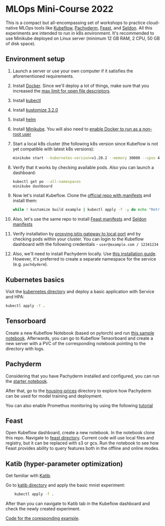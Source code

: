 # MLOps Mini-Course 2022

This is a compact but all-encompassing set of workshops to practice cloud-native MLOps tools like [Kubeflow](https://www.kubeflow.org/), [Pachyderm](https://www.pachyderm.com/), [Feast](https://feast.dev/), and [Seldon](https://www.seldon.io). All this experiments are intended to run in k8s environment. It's recommended to use Minikube deployed on Linux server (minimum 12 GB RAM, 2 CPU, 50 GB of disk space).

## Environment setup

1. Launch a server or use your own computer if it satisfies the aforementioned requirements.

2. Install [Docker](https://www.digitalocean.com/community/tutorials/how-to-install-and-use-docker-on-ubuntu-20-04). Since we'll deploy a lot of things, make sure that you increased the [max limit for open file descriptors](https://github.com/kubeflow/manifests/issues/2087#issuecomment-1101482095).

2. Install [kubectl](https://kubernetes.io/docs/tasks/tools/install-kubectl-linux/)

3. Install [kustomize 3.2.0](https://github.com/kubernetes-sigs/kustomize/releases/tag/v3.2.0)

4. Install [helm](https://helm.sh/docs/intro/install)

5. Install [Minikube](https://minikube.sigs.k8s.io/docs/start/). You will also need to [enable Docker to run as a non-root user](https://docs.docker.com/engine/security/rootless/)

6. Start a local k8s cluster (the following k8s version since Kubeflow is not yet compatible with latest k8s versions):

    ```bash
    minikube start --kubernetes-version=v1.20.2 --memory 30000 --cpus 4
    ```

7. Verify that it works by checking available pods. Also you can launch a dashboard:

    ```bash
    kubectl get po --all-namespaces
    minikube dashboard
    ```

8. Now let's install Kubeflow. Clone the [official repo with manifests](https://github.com/kubeflow/manifests) and install them:

    ```bash
    while ! kustomize build example | kubectl apply -f -; do echo "Retrying to apply resources"; sleep 10; done
    ```

9. Also, let's use the same repo to install [Feast manifests](https://github.com/kubeflow/manifests/tree/master/contrib/feast) and [Seldon manifests](https://github.com/kubeflow/manifests/tree/master/contrib/seldon)

10. Verify installation by [proxying istio gateway to local port](https://www.kubeflow.org/docs/components/central-dash/overview) and by checking pods within your cluster. You can login to the Kubeflow dashboard with the following credentials - `user@example.com / 12341234`

11. Also, we'll need to install Pachyderm locally. Use [this installation guide](https://www.google.com/url?q=https://docs.pachyderm.com/latest/getting-started/local-installation&sa=D&source=editors&ust=1655296135088959&usg=AOvVaw1Lel4BjoQ4hHS93eZQbniC). However, it's preferred to create a separate namespace for the service (e.g. `pachdyderm`).

## Kubernetes basics

Visit the [kubernetes directory](kubernetes/) and deploy a basic application with Service and HPA:

```bash
kubectl apply -f .
```

## Tensorboard

Create a new Kubeflow Notebook (based on pytorch) and run [this sample notebook](kubeflow/tensorboard/). Afterwards, you can go to Kubeflow Tensorboard and create a new server with a PVC of the corresponding notebook pointing to the directory with logs.

## Pachyderm

Considering that you have Pachyderm installed and configured, you can run the [starter notebook](pachyderm/).

After that, go to the [housing-prices](pachyderm/housing-prices/) directory to explore how Pachyderm can be used for model training and deployment.

You can also enable Promethus monitoring by using the following [tutorial](https://docs.pachyderm.com/latest/deploy-manage/deploy/prometheus/)

## Feast

Open Kubeflow dashboard, create a new notebook. In the notebook clone this repo. Navigate to [feast directory](feast/). Current code will use local files and registry, but it can be replaced with s3 or gcs. Run the notebook to see how Feast provides ability to query features both in the offline and online modes.

## Katib (hyper-parameter optimization)

Get familiar with [Katib](https://www.kubeflow.org/docs/components/katib/experiment).

Go to [katib directory](kubeflow/katib/) and apply the basic mnist experiment:

```bash
    kubectl apply -f .
```

After than you can navigate to Katib tab in the Kubeflow dashboard and check the newly created experiment.

[Code for the coresponding example](https://github.com/kubeflow/katib/tree/master/examples/v1beta1/trial-images/pytorch-mnist).






